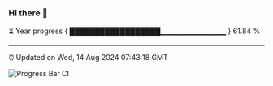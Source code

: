 ### Hi there 👋

⏳ Year progress { ██████████████████▁▁▁▁▁▁▁▁▁▁▁▁ } 61.84 %

---

⏰ Updated on Wed, 14 Aug 2024 07:43:18 GMT

![Progress Bar CI](https://github.com/IshwaranRudhara/GIT-ACTION/workflows/Progress%20Bar%20CI/badge.svg)
